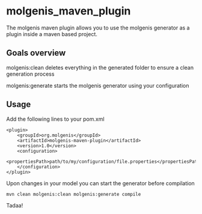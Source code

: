 molgenis_maven_plugin
=====================
The molgenis maven plugin allows you to use the molgenis generator as a plugin
inside a maven based project.

Goals overview
--------------

molgenis:clean deletes everything in the generated folder to ensure a clean generation process

molgenis:generate starts the molgenis generator using your configuration

Usage
-----

Add the following lines to your pom.xml

	<plugin>
		<groupId>org.molgenis</groupId>
		<artifactId>molgenis-maven-plugin</artifactId>
		<version>1.0</version>
		<configuration>
			<propertiesPath>path/to/my/configuration/file.properties</propertiesPath>
		</configuration>
	</plugin>

Upon changes in your model you can start the generator before compilation

	mvn clean molgenis:clean molgenis:generate compile

Tadaa!
